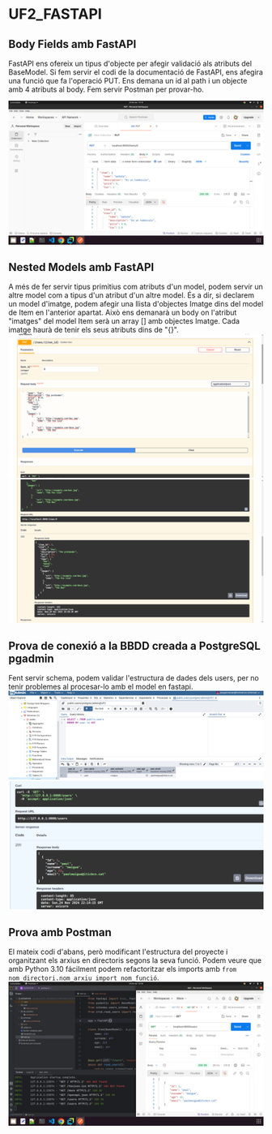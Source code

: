 # UF2_FASTAPI

## Body Fields amb FastAPI
FastAPI ens ofereix un tipus d'objecte per afegir validació als atributs del BaseModel.
Si fem servir el codi de la documentació de FastAPI, ens afegira una funció que fa l'operació PUT.
Ens demana un id al path i un objecte amb 4 atributs al body. Fem servir Postman per provar-ho.

![alt text](captura1.png)

## Nested Models amb FastAPI
A més de fer servir tipus primitius com atributs d'un model, podem servir un altre model com a tipus d'un atribut d'un altre model.
És a dir, si declarem un model d'imatge, podem afegir una llista d'objectes Imatge dins del model de Item en l'anterior apartat.
Això ens demanarà un body on l'atribut "imatges" del model Item serà un array [] amb objectes Imatge. Cada imatge haurà de tenir els seus atributs dins de "{}".
![alt text](captura2.png)
![alt text](captura3.png)
## Prova de conexió a la BBDD creada a PostgreSQL pgadmin
Fent servir schema, podem validar l'estructura de dades dels users, per no tenir problemes al procesar-lo amb el model en fastapi.
![alt text](captura4.png)
![alt text](captura5.png)
## Prova amb Postman
El mateix codi d'abans, però modificant l'estructura del proyecte i organitzant els arxius en directoris segons la seva funció.
Podem veure que amb Python 3.10 fácilment podem refactoritzar els imports amb `from nom_directori.nom_arxiu import nom_funció`.
![alt text](captura6.png)
